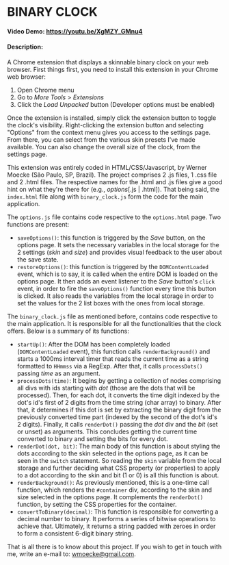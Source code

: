 # BINARY CLOCK
#### Video Demo:  https://youtu.be/XgMZY_GMnu4
#### Description:
A Chrome extension that displays a skinnable binary clock on your web browser.
First things first, you need to install this extension in your Chrome web browser:
1. Open Chrome menu
2. Go to _More Tools_ > _Extensions_
3. Click the _Load Unpacked_ button (Developer options must be enabled)


Once the extension is installed, simply click the extension button to toggle the clock's visibility.
Right-clicking the extension button and selecting "Options" from the context menu gives you access to the settings page. From there, you can select from the various skin presets I've made available. You can also change the overall size of the clock, from the settings page.


This extension was entirely coded in HTML/CSS/Javascript, by Werner Moecke (São Paulo, SP, Brazil).
The project comprises 2 .js files, 1 .css file and 2 .html files. The respective names for the .html and .js files give a good hint on what they're there for (e.g., _options_[.js | .html]). That being said, the `index.html` file along with `binary_clock.js` form the code for the main application.


The `options.js` file contains code respective to the `options.html` page. Two functions are present:
- `saveOptions()`: this function is triggered by the _Save_ button, on the options page. It sets the necessary variables in the local storage for the 2 settings (_skin_ and _size_) and provides visual feedback to the user about the save state.
- `restoreOptions()`: this function is triggered by the `DOMContentLoaded` event, which is to say, it is called when the entire DOM is loaded on the options page. It then adds an event listener to the _Save_ button's `click` event, in order to fire the `saveOptions()` function every time this button is clicked. It also reads the variables from the local storage in order to set the values for the 2 list boxes with the ones from local storage.


The `binary_clock.js` file as mentioned before, contains code respective to the main application. It is responsible for all the functionalities that the clock offers. Below is a summary of its functions:
- `startUp()`: After the DOM has been completely loaded (`DOMContentLoaded` event), this function calls `renderBackground()` and starts a 1000ms interval timer that reads the current time as a string formatted to `HHmmss` via a RegExp. After that, it calls `processDots()` passing _time_ as an argument.
- `processDots(time)`: It begins by getting a collection of nodes comprising all divs with ids starting with _dot_ (those are the dots that will be processed). Then, for each dot, it converts the time digit indexed by the dot's id's first of 2 digits from the time string (char array) to binary. After that, it determines if this dot is set by extracting the binary digit from the previously converted time part (indexed by the second of the dot's id's 2 digits). Finally, it calls `renderDot()` passing the _dot_ div and the _bit_ (set or unset) as arguments. This concludes getting the current time converted to binary and setting the bits for every dot.
- `renderDot(dot, bit)`: The main body of this function is about styling the dots according to the skin selected in the options page, as it can be seen in the `switch` statement. So reading the `skin` variable from the local storage and further deciding what CSS property (or properties) to apply to a dot according to the skin and bit (1 or 0) is all this function is about.
- `renderBackground()`: As previously mentioned, this is a one-time call function, which renders the `#container` div, according to the skin and size selected in the options page. It complements the `renderDot()` function, by setting the CSS properties for the container.
- `convertToBinary(decimal)`: This function is responsible for converting a decimal number to binary. It performs a series of bitwise operations to achieve that. Ultimately, it returns a string padded with zeroes in order to form a consistent 6-digit binary string.


That is all there is to know about this project. If you wish to get in touch with me, write an e-mail to: wmoecke@gmail.com.
